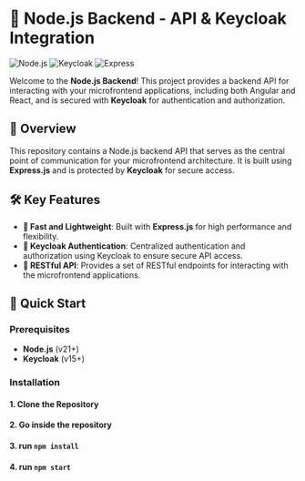 # 🌟 Node.js Backend - API & Keycloak Integration

![Node.js](https://img.shields.io/badge/Node.js-v21+-339933?style=for-the-badge&logo=node.js&logoColor=white)
![Keycloak](https://img.shields.io/badge/Keycloak-Secured-00A0A0?style=for-the-badge&logo=keycloak&logoColor=white)
![Express](https://img.shields.io/badge/Express.js-v4+-000000?style=for-the-badge&logo=express&logoColor=white)

Welcome to the **Node.js Backend**! This project provides a backend API for interacting with your microfrontend applications, including both Angular and React, and is secured with **Keycloak** for authentication and authorization.

## 🎯 Overview

This repository contains a Node.js backend API that serves as the central point of communication for your microfrontend architecture. It is built using **Express.js** and is protected by **Keycloak** for secure access.

## 🛠️ Key Features

- **🚀 Fast and Lightweight**: Built with **Express.js** for high performance and flexibility.
- **🔐 Keycloak Authentication**: Centralized authentication and authorization using Keycloak to ensure secure API access.
- **📡 RESTful API**: Provides a set of RESTful endpoints for interacting with the microfrontend applications.

## 🚀 Quick Start

### Prerequisites

- **Node.js** (v21+)
- **Keycloak** (v15+)

### Installation

#### 1. Clone the Repository
#### 2. Go inside the repository
#### 3. run `npm install`
#### 4. run `npm start`
